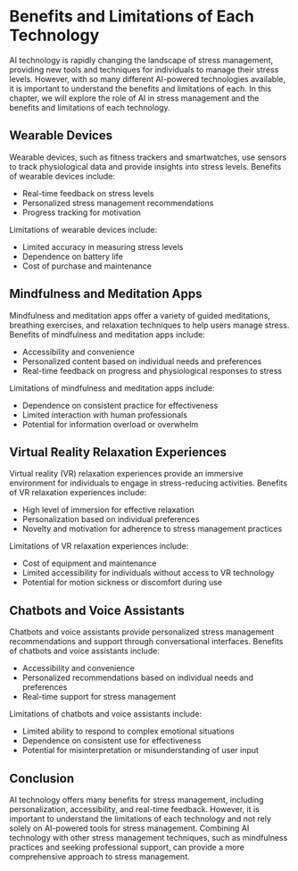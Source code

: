 Benefits and Limitations of Each Technology
================================================================================

AI technology is rapidly changing the landscape of stress management, providing new tools and techniques for individuals to manage their stress levels. However, with so many different AI-powered technologies available, it is important to understand the benefits and limitations of each. In this chapter, we will explore the role of AI in stress management and the benefits and limitations of each technology.

Wearable Devices
----------------

Wearable devices, such as fitness trackers and smartwatches, use sensors to track physiological data and provide insights into stress levels. Benefits of wearable devices include:

* Real-time feedback on stress levels
* Personalized stress management recommendations
* Progress tracking for motivation

Limitations of wearable devices include:

* Limited accuracy in measuring stress levels
* Dependence on battery life
* Cost of purchase and maintenance

Mindfulness and Meditation Apps
-------------------------------

Mindfulness and meditation apps offer a variety of guided meditations, breathing exercises, and relaxation techniques to help users manage stress. Benefits of mindfulness and meditation apps include:

* Accessibility and convenience
* Personalized content based on individual needs and preferences
* Real-time feedback on progress and physiological responses to stress

Limitations of mindfulness and meditation apps include:

* Dependence on consistent practice for effectiveness
* Limited interaction with human professionals
* Potential for information overload or overwhelm

Virtual Reality Relaxation Experiences
--------------------------------------

Virtual reality (VR) relaxation experiences provide an immersive environment for individuals to engage in stress-reducing activities. Benefits of VR relaxation experiences include:

* High level of immersion for effective relaxation
* Personalization based on individual preferences
* Novelty and motivation for adherence to stress management practices

Limitations of VR relaxation experiences include:

* Cost of equipment and maintenance
* Limited accessibility for individuals without access to VR technology
* Potential for motion sickness or discomfort during use

Chatbots and Voice Assistants
-----------------------------

Chatbots and voice assistants provide personalized stress management recommendations and support through conversational interfaces. Benefits of chatbots and voice assistants include:

* Accessibility and convenience
* Personalized recommendations based on individual needs and preferences
* Real-time support for stress management

Limitations of chatbots and voice assistants include:

* Limited ability to respond to complex emotional situations
* Dependence on consistent use for effectiveness
* Potential for misinterpretation or misunderstanding of user input

Conclusion
----------

AI technology offers many benefits for stress management, including personalization, accessibility, and real-time feedback. However, it is important to understand the limitations of each technology and not rely solely on AI-powered tools for stress management. Combining AI technology with other stress management techniques, such as mindfulness practices and seeking professional support, can provide a more comprehensive approach to stress management.
